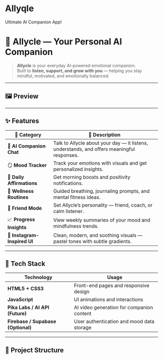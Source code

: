 # Allyqle
Ultimate AI Companion App!
# 🌸 Allycle — Your Personal AI Companion

> **Allycle** is your everyday AI-powered emotional companion.  
> Built to **listen, support, and grow with you** — helping you stay mindful, motivated, and emotionally balanced.  

---

## 🖼️ Preview



---

## ✨ Features

| 🌟 Category | 💬 Description |
|--------------|----------------|
| 🧠 **AI Companion Chat** | Talk to Allycle about your day — it listens, understands, and offers meaningful responses. |
| 🪞 **Mood Tracker** | Track your emotions with visuals and get personalized insights. |
| 💌 **Daily Affirmations** | Get morning boosts and positivity notifications. |
| 🧘 **Wellness Routines** | Guided breathing, journaling prompts, and mental fitness ideas. |
| 🤝 **Friend Mode** | Set Allycle’s personality — friend, coach, or calm listener. |
| 📈 **Progress Insights** | View weekly summaries of your mood and mindfulness trends. |
| 🎨 **Instagram-Inspired UI** | Clean, modern, and soothing visuals — pastel tones with subtle gradients. |

---

## 🧩 Tech Stack

| Technology | Usage |
|-------------|--------|
| **HTML5 + CSS3** | Front-end pages and responsive design |
| **JavaScript** | UI animations and interactions |
| **Pika Labs / AI API (Future)** | AI video generation for companion content |
| **Firebase / Supabase (Optional)** | User authentication and mood data storage |

---

## 🧭 Project Structure

